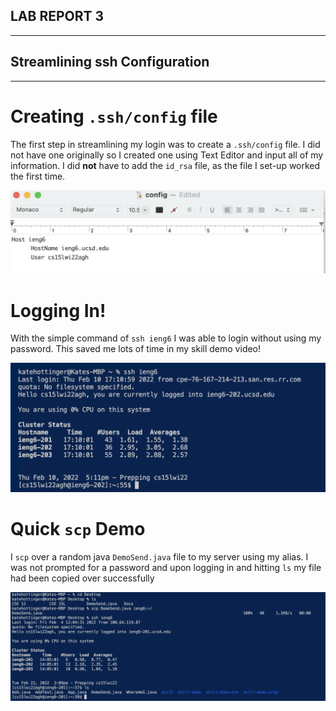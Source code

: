 ## LAB REPORT 3
---

## Streamlining ssh Configuration
---

# Creating `.ssh/config` file

The first step in streamlining my login was to create a `.ssh/config` file. I did not have one originally so I created one using Text Editor and input
all of my information. I did **not** have to add the `id_rsa` file, as the file I set-up worked the first time.

![Image](lr3.1.png) 


# Logging In!

With the simple command of `ssh ieng6` I was able to login without using my password. This saved me lots of time in my skill demo video!

![Image](lr3.png)

# Quick `scp` Demo

I `scp` over a random java `DemoSend.java` file to my server using my alias. I was not prompted for a password and upon logging in and hitting `ls` my file had 
been copied over successfully

![Image](lr3.4.png)

